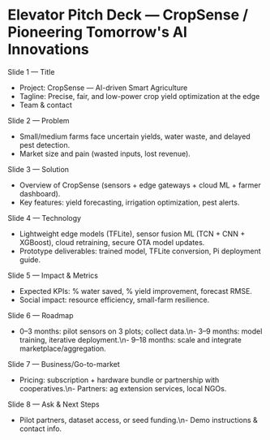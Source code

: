# Elevator Pitch Deck — CropSense / Pioneering Tomorrow's AI Innovations

Slide 1 — Title
- Project: CropSense — AI-driven Smart Agriculture
- Tagline: Precise, fair, and low-power crop yield optimization at the edge
- Team & contact

Slide 2 — Problem
- Small/medium farms face uncertain yields, water waste, and delayed pest detection.
- Market size and pain (wasted inputs, lost revenue).

Slide 3 — Solution
- Overview of CropSense (sensors + edge gateways + cloud ML + farmer dashboard).
- Key features: yield forecasting, irrigation optimization, pest alerts.

Slide 4 — Technology
- Lightweight edge models (TFLite), sensor fusion ML (TCN + CNN + XGBoost), cloud retraining, secure OTA model updates.
- Prototype deliverables: trained model, TFLite conversion, Pi deployment guide.

Slide 5 — Impact & Metrics
- Expected KPIs: % water saved, % yield improvement, forecast RMSE.
- Social impact: resource efficiency, small-farm resilience.

Slide 6 — Roadmap
- 0–3 months: pilot sensors on 3 plots; collect data.\n- 3–9 months: model training, iterative deployment.\n- 9–18 months: scale and integrate marketplace/aggregation.

Slide 7 — Business/Go-to-market
- Pricing: subscription + hardware bundle or partnership with cooperatives.\n- Partners: ag extension services, local NGOs.

Slide 8 — Ask & Next Steps
- Pilot partners, dataset access, or seed funding.\n- Demo instructions & contact info.
